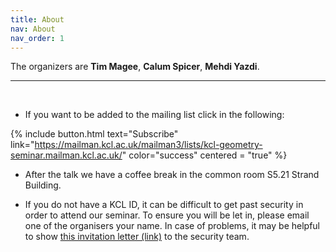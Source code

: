 ```yaml
---
title: About
nav: About
nav_order: 1
---
```


The organizers are **Tim Magee**, **Calum Spicer**, **Mehdi Yazdi**.

----------------------------------------------------------------
<br />

* If you want to be added to the mailing list click in the following:

{% include button.html text="Subscribe" link="https://mailman.kcl.ac.uk/mailman3/lists/kcl-geometry-seminar.mailman.kcl.ac.uk/" color="success" centered = "true" %}

* After the talk we have a coffee break in the common room S5.21  Strand Building.

* If you do not have a KCL ID, it can be difficult to get past security in order to attend our seminar. To ensure you will be let in, please email one of the organisers your name. In case of problems, it may be helpful to show <a href="misc/geometry-seminar-invitation.pdf">this invitation letter (link)</a> to the security team.
